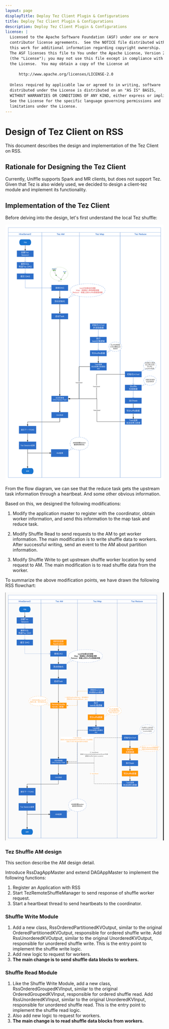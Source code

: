 ```yaml
---
layout: page
displayTitle: Deploy Tez Client Plugin & Configurations
title: Deploy Tez Client Plugin & Configurations
description: Deploy Tez Client Plugin & Configurations
license: |
  Licensed to the Apache Software Foundation (ASF) under one or more
  contributor license agreements.  See the NOTICE file distributed with
  this work for additional information regarding copyright ownership.
  The ASF licenses this file to You under the Apache License, Version 2.0
  (the "License"); you may not use this file except in compliance with
  the License.  You may obtain a copy of the License at

      http://www.apache.org/licenses/LICENSE-2.0

  Unless required by applicable law or agreed to in writing, software
  distributed under the License is distributed on an "AS IS" BASIS,
  WITHOUT WARRANTIES OR CONDITIONS OF ANY KIND, either express or implied.
  See the License for the specific language governing permissions and
  limitations under the License.
---
```


# Design of Tez Client on RSS
This document describes the design and implementation of the Tez Client on RSS.

## Rationale for Designing the Tez Client
Currently, Uniffle supports Spark and MR clients, but does not support Tez. 
Given that Tez is also widely used, we decided to design a client-tez module and implement its functionality.


## Implementation of the Tez Client
Before delving into the design, let's first understand the local Tez shuffle:

![tez_local_shuffle](../asset/tez_local_shuffle.png)

From the flow diagram, we can see that the reduce task gets the upstream task information through a heartbeat. And some other obvious information.

Based on this, we designed the following modifications:

1. Modify the application master to register with the coordinator, obtain worker information, and send this information to the map task and reduce task.

2. Modify Shuffle Read to send requests to the AM to get worker information. The main modification is to write shuffle data to workers. After successful writing, send an event to the AM about partition information.

3. Modify Shuffle Write to get upstream shuffle worker location by send request to AM. The main modification is to read shuffle data from the worker.


To summarize the above modification points, we have drawn the following RSS flowchart:

![tez_remote_shuffle](../asset/tez_remote_shuffle.png)

### Tez Shuffle AM design
This section describe the AM design detail.

Introduce RssDagAppMaster and extend DAGAppMaster to implement the following functions:
1. Register an Application with RSS
2. Start TezRemoteShuffleManager to send response of shuffle worker request.
3. Start a heartbeat thread to send heartbeats to the coordinator.


### Shuffle Write Module
1. Add a new class, RssOrderedPartitionedKVOutput, similar to the original OrderedPartitionedKVOutput, responsible for ordered shuffle write. 
Add RssUnorderedKVOutput, similar to the original UnorderedKVOutput, responsible for unordered shuffle write. 
This is the entry point to implement the shuffle write logic.
2. Add new logic to request for workers.
3. **The main change is to send shuffle data blocks to workers.**


### Shuffle Read Module
1. Like the Shuffle Write Module, add a new class, RssOrderedGroupedKVInput, similar to the original OrderedGroupedKVInput, responsible for ordered shuffle read. 
Add RssUnorderedKVInput, similar to the original UnorderedKVInput, responsible for unordered shuffle read. 
This is the entry point to implement the shuffle read logic.
2. Also add new logic to request for workers.
3. **The main change is to read shuffle data blocks from workers.**

